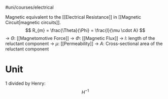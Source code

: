 #uni/courses/electrical 

Magnetic equivalent to the [[Electrical Resistance]] in [[Magnetic Circuit|magnetic circuits]].
$$
R_{m} = \frac{\Theta}{\Phi} = \frac{l}{\mu \cdot A}
$$
-> $\Theta$: [[Magnetomotive Force]]
-> $\Phi$: [[Magnetic Flux]]
-> $l$: length of the reluctant component
-> $\mu$: [[Permeability]]
-> $A$: Cross-sectional area of the reluctant component

# Unit

$1$ divided by Henry:
$$
H^{-1}
$$